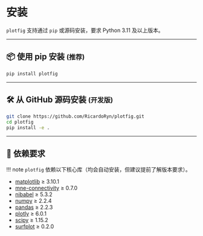 # 安装

`plotfig` 支持通过 `pip` 或源码安装，要求 Python 3.11 及以上版本。

---

## 📦 使用 pip 安装 <small>(推荐)</small>

```bash
pip install plotfig
```

---

## 🛠 从 GitHub 源码安装 <small>(开发版)</small>

```bash
git clone https://github.com/RicardoRyn/plotfig.git
cd plotfig
pip install -e .
```

---

## 🔧 依赖要求

!!! note
    `plotfig` 依赖以下核心库（均会自动安装，但建议提前了解版本要求）。

- [matplotlib](https://matplotlib.org/) &ge; 3.10.1  
- [mne-connectivity](https://mne.tools/mne-connectivity/stable/index.html) &ge; 0.7.0  
- [nibabel](https://nipy.org/nibabel/) &ge; 5.3.2  
- [numpy](https://numpy.org/) &ge; 2.2.4  
- [pandas](https://pandas.pydata.org/) &ge; 2.2.3  
- [plotly](https://plotly.com/) &ge; 6.0.1  
- [scipy](https://scipy.org/) &ge; 1.15.2  
- [surfplot](https://github.com/danjgale/surfplot) &ge; 0.2.0  
